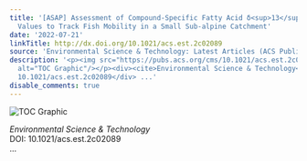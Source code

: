 ```yaml
---
title: '[ASAP] Assessment of Compound-Specific Fatty Acid δ<sup>13</sup>C and δ<sup>2</sup>H
  Values to Track Fish Mobility in a Small Sub-alpine Catchment'
date: '2022-07-21'
linkTitle: http://dx.doi.org/10.1021/acs.est.2c02089
source: 'Environmental Science & Technology: Latest Articles (ACS Publications)'
description: '<p><img src="https://pubs.acs.org/cms/10.1021/acs.est.2c02089/asset/images/medium/es2c02089_0007.gif"
  alt="TOC Graphic"/></p><div><cite>Environmental Science & Technology</cite></div><div>DOI:
  10.1021/acs.est.2c02089</div> ...'
disable_comments: true
---
```

<p><img src="https://pubs.acs.org/cms/10.1021/acs.est.2c02089/asset/images/medium/es2c02089_0007.gif" alt="TOC Graphic"/></p><div><cite>Environmental Science & Technology</cite></div><div>DOI: 10.1021/acs.est.2c02089</div> ...